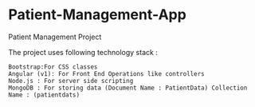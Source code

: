 # Patient-Management-App
 Patient Management Project

The project uses following technology stack :

    Bootstrap:For CSS classes
    Angular (v1): For Front End Operations like controllers
    Node.js : For server side scripting
    MongoDB : For storing data (Document Name : PatientData) Collection Name : (patientdats)
